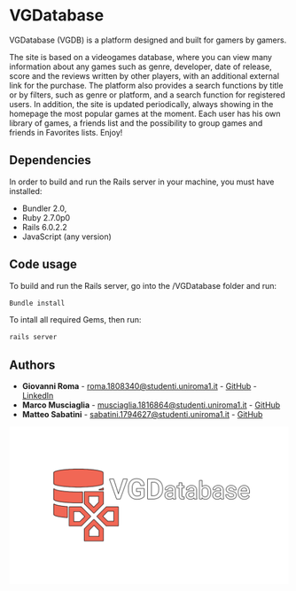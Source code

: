 # VGDatabase



VGDatabase (VGDB) is a platform designed and built for gamers by gamers.

The site is based on a videogames database, where you can view many information about any games such as genre, developer, date of release, score and the reviews written by other players, with an additional external link for the purchase. The platform also provides a search functions by title or by filters, such as genre or platform, and a search function for registered users. In addition, the site is updated periodically, always showing in the homepage the most popular games at the moment. Each user has his own library of games, a friends list and the possibility to group games and friends in Favorites lists. Enjoy!

## Dependencies
In order to build and run the Rails server in your machine, you must have installed:
*   Bundler 2.0, 
*   Ruby 2.7.0p0
*   Rails 6.0.2.2
*   JavaScript (any version)

## Code usage
To build and run the Rails server, go into the /VGDatabase folder and run:
```sh
Bundle install
```
To intall all required Gems, then run:
```sh
rails server
```

## Authors

*   **Giovanni Roma** - roma.1808340@studenti.uniroma1.it - [GitHub](https://github.com/JoGist) - [LinkedIn](https://www.linkedin.com/in/giovanni-roma-a95a32127/)
*   **Marco Musciaglia** - musciaglia.1816864@studenti.uniroma1.it - [GitHub](https://github.com/loldlink)
*   **Matteo Sabatini** - sabatini.1794627@studenti.uniroma1.it - [GitHub](https://github.com/ZioSaba)


![logo/logo-normal.png](logo/logo-normal.png)
